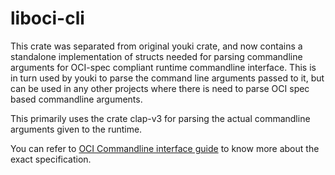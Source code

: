 # liboci-cli

This crate was separated from original youki crate, and now contains a standalone implementation of structs needed for parsing commandline arguments for OCI-spec compliant runtime commandline interface. This is in turn used by youki to parse the command line arguments passed to it, but can be used in any other projects where there is need to parse OCI spec based commandline arguments.

This primarily uses the crate clap-v3 for parsing the actual commandline arguments given to the runtime.

You can refer to [OCI Commandline interface guide](https://github.com/opencontainers/runtime-tools/blob/master/docs/command-line-interface.md) to know more about the exact specification.
